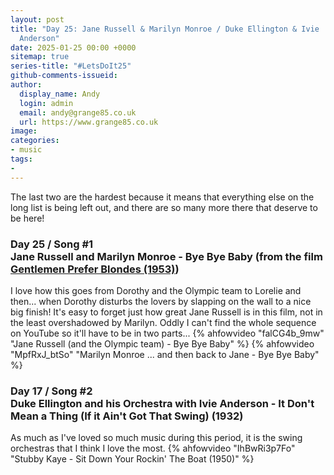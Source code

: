 ```yaml
---
layout: post
title: "Day 25: Jane Russell & Marilyn Monroe / Duke Ellington & Ivie
  Anderson"
date: 2025-01-25 00:00 +0000
sitemap: true
series-title: "#LetsDoIt25"
github-comments-issueid:
author:
  display_name: Andy
  login: admin
  email: andy@grange85.co.uk
  url: https://www.grange85.co.uk
image:
categories:
- music
tags:
-
---
```

The last two are the hardest because it means that everything else on the long list is being left out, and there are so many more there that deserve to be here!

### Day 25 / Song #1<br/>Jane Russell and Marilyn Monroe - Bye Bye Baby (from the film [Gentlemen Prefer Blondes (1953)](https://en.wikipedia.org/wiki/Gentlemen_Prefer_Blondes_(1953_film)))
I love how this goes from Dorothy and the Olympic team to Lorelie and then... when Dorothy disturbs the lovers by slapping on the wall to a nice big finish! It's easy to forget just how great Jane Russell is in this film, not in the least overshadowed by Marilyn. Oddly I can't find the whole sequence on YouTube so it'll have to be in two parts...
{% ahfowvideo "falCG4b_9mw" "Jane Russell (and the Olympic team) - Bye Bye Baby"  %}
{% ahfowvideo "MpfRxJ_btSo" "Marilyn Monroe ... and then back to Jane - Bye Bye Baby" %}


### Day 17 / Song #2<br/>Duke Ellington and his Orchestra with Ivie Anderson - It Don't Mean a Thing (If it Ain't Got That Swing) (1932)
As much as I've loved so much music during this period, it is the swing orchestras that I think I love the most. 
{% ahfowvideo "IhBwRi3p7Fo" "Stubby Kaye - Sit Down Your Rockin' The Boat (1950)" %}


